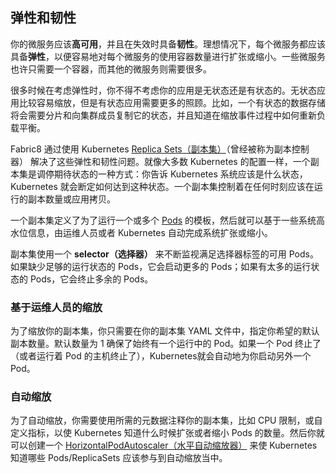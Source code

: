 ## 弹性和韧性

你的微服务应该**高可用**，并且在失效时具备**韧性**。理想情况下，每个微服务都应该具备**弹性**，以便容易地对每个微服务的使用容器数量进行扩张或缩小。一些微服务也许只需要一个容器，而其他的微服务则需要很多。

很多时候在考虑弹性时，你不得不考虑你的应用是无状态还是有状态的。无状态应用比较容易缩放，但是有状态应用需要更多的照顾。比如，一个有状态的数据存储将会需要分片和向集群成员复制它的状态，并且知道在缩放事件过程中如何重新负载平衡。 

Fabric8 通过使用 Kubernetes [Replica Sets（副本集）](../replicationControllers.html)（曾经被称为副本控制器） 解决了这些弹性和韧性问题。就像大多数 Kubernetes 的配置一样，一个副本集是调停期待状态的一种方式：你告诉 Kubernetes 系统应该是什么状态，Kubernetes 就会断定如何达到这种状态。一个副本集控制着在任何时刻应该在运行的副本数量或应用拷贝。   

一个副本集定义了为了运行一个或多个 [Pods](../pods.html) 的模板，然后就可以基于一些系统高水位信息，由运维人员或者 Kubernetes 自动完成系统扩张或缩小。

副本集使用一个 **selector（选择器）** 来不断监视满足选择器标签的可用 Pods。如果缺少足够的运行状态的 Pods，它会启动更多的 Pods；如果有太多的运行状态的 Pods，它会终止多余的 Pods。

### 基于运维人员的缩放

为了缩放你的副本集，你只需要在你的副本集 YAML 文件中，指定你希望的默认副本数量。默认数量为 1 确保了始终有一个运行中的 Pod。如果一个 Pod 终止了（或者运行着 Pod 的主机终止了），Kubernetes就会自动地为你启动另外一个 Pod。

### 自动缩放

为了自动缩放，你需要使用所需的元数据注释你的副本集，比如 CPU 限制，或自定义指标，以使 Kubernetes 知道什么时候扩张或者缩小 Pods 的数量。然后你就可以创建一个 [HorizontalPodAutoscaler（水平自动缩放器）](http://kubernetes.io/docs/user-guide/horizontal-pod-autoscaling/) 来使 Kubernetes 知道哪些 Pods/ReplicaSets 应该参与到自动缩放当中。